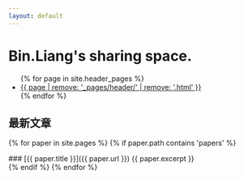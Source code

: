 ```yaml
---
layout: default
---
```


# Bin.Liang's sharing space.

<nav>
<ul>
    {% for page in site.header_pages %}
        <li><a href="{{ page }}">{{ page | remove: '_pages/header/' | remove: '.html' }}</a></li>
    {% endfor %}
</ul>
</nav>

## 最新文章

{% for paper in site.pages %}
    {% if paper.path contains 'papers' %}
        <div>
            ### [{{ paper.title }}]({{ paper.url }})
            {{ paper.excerpt }}
        </div>
    {% endif %}
{% endfor %}
